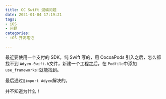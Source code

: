 ```yaml
---
title: OC Swift 混编问题
date: 2021-01-04 17:19:21
tags:
- iOS
- 问题
categories:
- iOS 开发笔记

---
```




最近要使用一个支付的 SDK，纯 Swift 写的，用 CocoaPods 引入之后，怎么都找不到 `Adyen-Swift.h`文件，新建一个工程之后，在 `Podfile`中添加`use_frameworks!`就能找到。

最后通过`@import Adyen`解决的。

并不知道为什么！